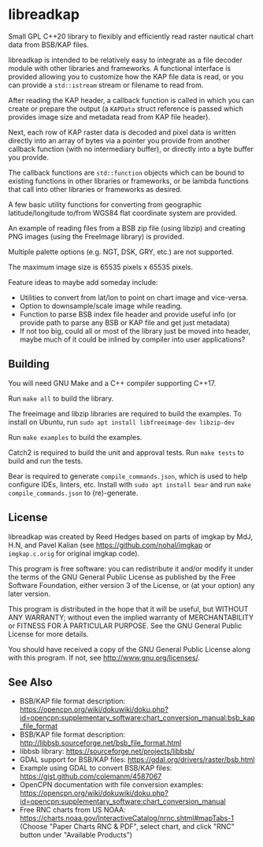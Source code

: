 libreadkap
==========

Small GPL C++20 library to flexibly and efficiently read raster nautical chart data from BSB/KAP files.

libreadkap is intended to be relatively easy to integrate as a file decoder module with
other libraries and frameworks. A functional interface is provided allowing you to customize 
how the KAP file data is read, or you can provide a `std::istream` stream or filename to read from.   

After reading the KAP header, a callback function is called in which you can create or prepare
the output (a `KAPData` struct reference is passed which provides image size and metadata read from KAP file
header). 

Next, each row of KAP raster data is decoded and pixel data is written directly into an array 
of bytes via a pointer you provide from another callback function (with no intermediary buffer),
or directly into a byte buffer you provide.

The callback functions are `std::function` objects which can be bound to existing functions in 
other libraries or frameworks, or be lambda functions that call into other libraries or frameworks 
as desired.

A few basic utility functions for converting from geographic latitude/longitude to/from 
WGS84 flat coordinate system are provided.

An example of reading files from a BSB zip file (using libzip) and creating PNG images (using 
the FreeImage library) is provided.

Multiple palette options (e.g. NGT, DSK, GRY, etc.) are not supported.

The maximum image size is 65535 pixels x 65535 pixels.

Feature ideas to maybe add someday include: 
  * Utilities to convert from lat/lon to point on chart image and vice-versa.
  * Option to downsample/scale image while reading.
  * Function to parse BSB index file header and provide useful info (or provide path to parse any BSB or KAP file and get just metadata)
  * If not too big, could all or most of the library just be moved into header, maybe much of it could be inlined by compiler into user applications?

Building
--------

You will need GNU Make and a C++ compiler supporting C++17.

Run `make all` to build the library.

The freeimage and libzip libraries are required to build the examples. To install on Ubuntu, run `sudo apt install libfreeimage-dev libzip-dev`

Run `make examples` to build the examples.

Catch2 is required to build the unit and approval tests.
Run `make tests` to build and run the tests.

Bear is required to generate `compile_commands.json`, which is used to help configure IDEs, linters, etc.
Install with `sudo apt install bear` and run `make compile_commands.json` to (re)-generate.

License
-------

libreadkap was created by Reed Hedges based on parts of imgkap by MdJ, H.N, 
and Pavel Kalian (see <https://github.com/nohal/imgkap> or `imgkap.c.orig`
for original imgkap code).

This program is free software: you can redistribute it and/or modify
it under the terms of the GNU General Public License as published by
the Free Software Foundation, either version 3 of the License, or
(at your option) any later version.

This program is distributed in the hope that it will be useful,
but WITHOUT ANY WARRANTY; without even the implied warranty of
MERCHANTABILITY or FITNESS FOR A PARTICULAR PURPOSE.  See the
GNU General Public License for more details.

You should have received a copy of the GNU General Public License
along with this program.  If not, see <http://www.gnu.org/licenses/>.


See Also
--------

* BSB/KAP file format description: <https://opencpn.org/wiki/dokuwiki/doku.php?id=opencpn:supplementary_software:chart_conversion_manual:bsb_kap_file_format>
* BSB/KAP file format description: <http://libbsb.sourceforge.net/bsb_file_format.html>
* libbsb library: <https://sourceforge.net/projects/libbsb/>
* GDAL support for BSB/KAP files: <https://gdal.org/drivers/raster/bsb.html>
* Example using GDAL to convert BSB/KAP files: <https://gist.github.com/colemanm/4587067>
* OpenCPN documentation with file conversion examples: <https://opencpn.org/wiki/dokuwiki/doku.php?id=opencpn:supplementary_software:chart_conversion_manual>
* Free RNC charts from US NOAA: <https://charts.noaa.gov/InteractiveCatalog/nrnc.shtml#mapTabs-1> (Choose "Paper Charts RNC & PDF", select chart, and click "RNC" button under "Available Products")


